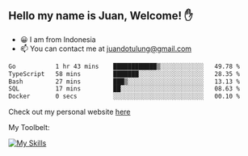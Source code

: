 ## Hello my name is Juan, Welcome! ✋

- 😀 I am from Indonesia
- 📫 You can contact me at juandotulung@gmail.com

<!--START_SECTION:waka-->

```txt
Go           1 hr 43 mins    ████████████▒░░░░░░░░░░░░   49.78 %
TypeScript   58 mins         ███████░░░░░░░░░░░░░░░░░░   28.35 %
Bash         27 mins         ███▒░░░░░░░░░░░░░░░░░░░░░   13.13 %
SQL          17 mins         ██░░░░░░░░░░░░░░░░░░░░░░░   08.63 %
Docker       0 secs          ░░░░░░░░░░░░░░░░░░░░░░░░░   00.10 %
```

<!--END_SECTION:waka-->

Check out my personal website [here](https://juanchristian.com)

My Toolbelt:

[![My Skills](https://skillicons.dev/icons?i=go,js,ts,nodejs,react,nextjs,python,php,laravel,aws,bash,linux,postgres,mysql,redis,mongodb,docker)](https://skillicons.dev)

